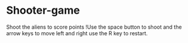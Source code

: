 # Shooter-game
Shoot the aliens to score points !Use the space button to shoot and the arrow keys to move left and right use the R key to restart.
